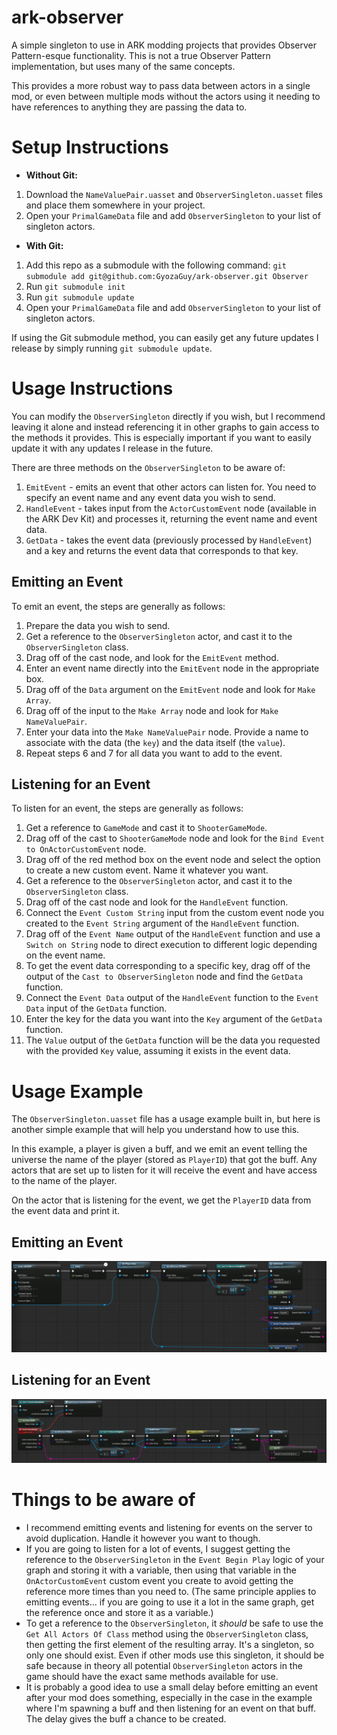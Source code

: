 # ark-observer
A simple singleton to use in ARK modding projects that provides Observer Pattern-esque functionality. This is not a true Observer Pattern implementation, but uses many of the same concepts.

This provides a more robust way to pass data between actors in a single mod, or even between multiple mods without the actors using it needing to have references to anything they are passing the data to.

# Setup Instructions

- **Without Git:**
1. Download the `NameValuePair.uasset` and `ObserverSingleton.uasset` files and place them somewhere in your project.
2. Open your `PrimalGameData` file and add `ObserverSingleton` to your list of singleton actors.

- **With Git:**
1. Add this repo as a submodule with the following command: `git submodule add git@github.com:GyozaGuy/ark-observer.git Observer`
2. Run `git submodule init`
3. Run `git submodule update`
4. Open your `PrimalGameData` file and add `ObserverSingleton` to your list of singleton actors.

If using the Git submodule method, you can easily get any future updates I release by simply running `git submodule update`.

# Usage Instructions

You can modify the `ObserverSingleton` directly if you wish, but I recommend leaving it alone and instead referencing it in other graphs to gain access to the methods it provides. This is especially important if you want to easily update it with any updates I release in the future.

There are three methods on the `ObserverSingleton` to be aware of:
1. `EmitEvent` - emits an event that other actors can listen for. You need to specify an event name and any event data you wish to send.
2. `HandleEvent` - takes input from the `ActorCustomEvent` node (available in the ARK Dev Kit) and processes it, returning the event name and event data.
3. `GetData` - takes the event data (previously processed by `HandleEvent`) and a key and returns the event data that corresponds to that key.

## Emitting an Event

To emit an event, the steps are generally as follows:
1. Prepare the data you wish to send.
2. Get a reference to the `ObserverSingleton` actor, and cast it to the `ObserverSingleton` class.
3. Drag off of the cast node, and look for the `EmitEvent` method.
4. Enter an event name directly into the `EmitEvent` node in the appropriate box.
5. Drag off of the `Data` argument on the `EmitEvent` node and look for `Make Array`.
6. Drag off of the input to the `Make Array` node and look for `Make NameValuePair`.
7. Enter your data into the `Make NameValuePair` node. Provide a name to associate with the data (the `key`) and the data itself (the `value`).
8. Repeat steps 6 and 7 for all data you want to add to the event.

## Listening for an Event

To listen for an event, the steps are generally as follows:
1. Get a reference to `GameMode` and cast it to `ShooterGameMode`.
2. Drag off of the cast to `ShooterGameMode` node and look for the `Bind Event to OnActorCustomEvent` node.
3. Drag off of the red method box on the event node and select the option to create a new custom event. Name it whatever you want.
4. Get a reference to the `ObserverSingleton` actor, and cast it to the `ObserverSingleton` class.
5. Drag off of the cast node and look for the `HandleEvent` function.
6. Connect the `Event Custom String` input from the custom event node you created to the `Event String` argument of the `HandleEvent` function.
7. Drag off of the `Event Name` output of the `HandleEvent` function and use a `Switch on String` node to direct execution to different logic depending on the event name.
8. To get the event data corresponding to a specific key, drag off of the output of the `Cast to ObserverSingleton` node and find the `GetData` function.
9. Connect the `Event Data` output of the `HandleEvent` function to the `Event Data` input of the `GetData` function.
10. Enter the key for the data you want into the `Key` argument of the `GetData` function.
11. The `Value` output of the `GetData` function will be the data you requested with the provided `Key` value, assuming it exists in the event data.

# Usage Example

The `ObserverSingleton.uasset` file has a usage example built in, but here is another simple example that will help you understand how to use this.

In this example, a player is given a buff, and we emit an event telling the universe the name of the player (stored as `PlayerID`) that got the buff. Any actors that are set up to listen for it will receive the event and have access to the name of the player.

On the actor that is listening for the event, we get the `PlayerID` data from the event data and print it.

## Emitting an Event

![Emitting an event](Examples/Emitting.png)

## Listening for an Event

![Listening for an event](Examples/Listening.png)

# Things to be aware of

- I recommend emitting events and listening for events on the server to avoid duplication. Handle it however you want to though.
- If you are going to listen for a lot of events, I suggest getting the reference to the `ObserverSingleton` in the `Event Begin Play` logic of your graph and storing it with a variable, then using that variable in the `OnActorCustomEvent` custom event you create to avoid getting the reference more times than you need to. (The same principle applies to emitting events... if you are going to use it a lot in the same graph, get the reference once and store it as a variable.)
- To get a reference to the `ObserverSingleton`, it _should_ be safe to use the `Get All Actors Of Class` method using the `ObserverSingleton` class, then getting the first element of the resulting array. It's a singleton, so only one should exist. Even if other mods use this singleton, it should be safe because in theory all potential `ObserverSingleton` actors in the game should have the exact same methods available for use.
- It is probably a good idea to use a small delay before emitting an event after your mod does something, especially in the case in the example where I'm spawning a buff and then listening for an event on that buff. The delay gives the buff a chance to be created.
